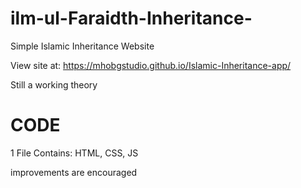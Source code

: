 # ilm-ul-Faraidth-Inheritance-
Simple Islamic Inheritance Website

View site at:
https://mhobgstudio.github.io/Islamic-Inheritance-app/

Still a working theory


# CODE
1 File Contains: HTML, CSS, JS 


improvements are encouraged
